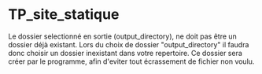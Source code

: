 # TP_site_statique
Le dossier selectionné en sortie (output_directory), ne doit pas être un dossier déjà existant. Lors du choix de dossier "output_directory" il faudra donc choisir un dossier inexistant dans votre repertoire. Ce dossier sera créer par le programme, afin d'eviter tout écrassement de fichier non voulu.

